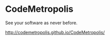 CodeMetropolis
==============

See your software as never before.

http://codemetropolis.github.io/CodeMetropolis/
